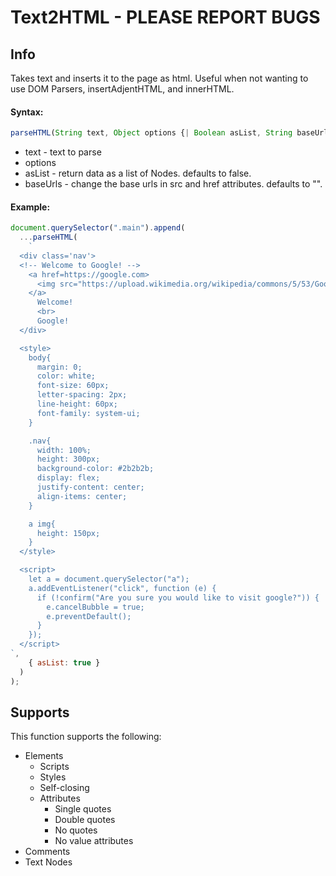 # Text2HTML - PLEASE REPORT BUGS

## Info

Takes text and inserts it to the page as html. Useful when not wanting to use DOM Parsers, insertAdjentHTML, and innerHTML.

#### Syntax:

```js
parseHTML(String text, Object options {| Boolean asList, String baseUrls |} )
```

- text - text to parse
- options
- asList - return data as a list of Nodes. defaults to false.
- baseUrls - change the base urls in src and href attributes. defaults to "".

#### Example:

```js
document.querySelector(".main").append(
  ...parseHTML(
    `
  <div class='nav'>
  <!-- Welcome to Google! -->
    <a href=https://google.com>
      <img src="https://upload.wikimedia.org/wikipedia/commons/5/53/Google_%22G%22_Logo.svg" />
    </a>
      Welcome!
      <br>
      Google!
  </div>

  <style>
    body{
      margin: 0;
      color: white;
      font-size: 60px;
      letter-spacing: 2px;
      line-height: 60px;
      font-family: system-ui;
    }

    .nav{
      width: 100%;
      height: 300px;
      background-color: #2b2b2b;
      display: flex;
      justify-content: center;
      align-items: center;
    }

    a img{
      height: 150px;
    }
  </style>

  <script>
    let a = document.querySelector("a");
    a.addEventListener("click", function (e) {
      if (!confirm("Are you sure you would like to visit google?")) {
        e.cancelBubble = true;
        e.preventDefault();
      }
    });
  </script>
`,
    { asList: true }
  )
);
```

## Supports

This function supports the following:

- Elements
  - Scripts
  - Styles
  - Self-closing
  - Attributes
    - Single quotes
    - Double quotes
    - No quotes
    - No value attributes
- Comments
- Text Nodes
